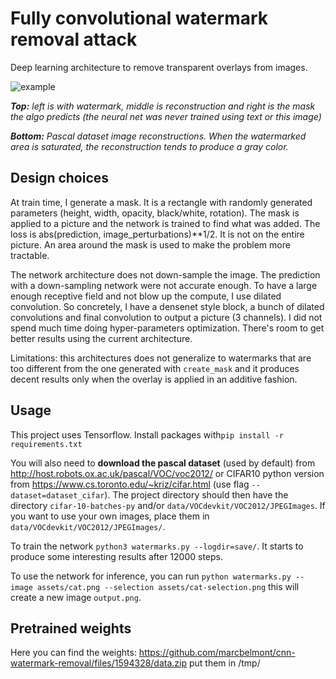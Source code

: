 # Fully convolutional watermark removal attack

Deep learning architecture to remove transparent overlays from images.

![example](assets/example.png)

***Top:** left is with watermark, middle is reconstruction and right is the mask the algo predicts (the neural net was never trained using text or this image)*

***Bottom:** Pascal dataset image reconstructions. When the watermarked area is saturated, the reconstruction tends to produce a gray color.*

## Design choices

At train time, I generate a mask. It is a rectangle with randomly generated parameters (height, width, opacity, black/white, rotation). The mask is applied to a picture and the network is trained to find what was added. The loss is abs(prediction, image_perturbations)**1/2. It is not on the entire picture. An area around the mask is used to make the problem more tractable.

The network architecture does not down-sample the image. The prediction with a down-sampling network were not accurate enough. To have a large enough receptive field and not blow up the compute, I use dilated convolution. So concretely, I have a densenet style block, a bunch of dilated convolutions and final convolution to output a picture (3 channels). I did not spend much time doing hyper-parameters optimization. There's room to get better results using the current architecture.

Limitations: this architectures does not generalize to watermarks that are too different from the one generated with `create_mask` and it produces decent results only when the overlay is applied in an additive fashion.

## Usage

This project uses Tensorflow. Install packages with`pip install -r requirements.txt`

You will also need to **download the pascal dataset** (used by default) from http://host.robots.ox.ac.uk/pascal/VOC/voc2012/ or CIFAR10 python version from https://www.cs.toronto.edu/~kriz/cifar.html (use flag `--dataset=dataset_cifar`). The project directory should then have the directory `cifar-10-batches-py` and/or `data/VOCdevkit/VOC2012/JPEGImages`. If you want to use your own images, place them in `data/VOCdevkit/VOC2012/JPEGImages/`.
 
To train the network `python3 watermarks.py --logdir=save/`. It starts to produce some interesting results after 12000 steps.

To use the network for inference, you can run `python watermarks.py --image assets/cat.png --selection assets/cat-selection.png` this will create a new image `output.png`.


## Pretrained weights

Here you can find the weights: https://github.com/marcbelmont/cnn-watermark-removal/files/1594328/data.zip
put them in /tmp/
